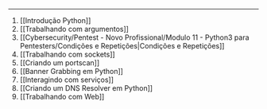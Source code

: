 
---

1. [[Introdução Python]]
2. [[Trabalhando com argumentos]]
3. [[Cybersecurity/Pentest - Novo Profissional/Modulo 11 - Python3 para Pentesters/Condições e Repetições|Condições e Repetições]]
4. [[Trabalhando com sockets]]
5. [[Criando um portscan]]
6. [[Banner Grabbing em Python]]
7. [[Interagindo com serviços]] 
8. [[Criando um DNS Resolver em Python]]
9. [[Trabalhando com Web]]
